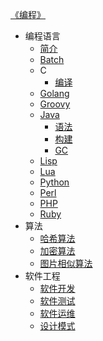 [《编程》](index.md)

- 编程语言
  - [简介](language/简介.md)
  - [Batch](language/Batch.md)
  - C
    - [编译](language/C/编译.md)
  - [Golang](language/Golang.md)
  - [Groovy](language/Groovy.md)
  - [Java](language/Java/Java.md)
    - [语法](language/Java/语法.md)
    - [构建](language/Java/构建.md)
    - [GC](language/Java/GC.md)
  - [Lisp](language/Lisp.md)
  - [Lua](language/Lua.md)
  - [Python](https://leohsiao.com/Python/)
  - [Perl](language/Perl.md)
  - [PHP](language/PHP.md)
  - [Ruby](language/Ruby.md)
- 算法
  - [哈希算法](algorithm/哈希算法.md)
  - [加密算法](algorithm/加密算法.md)
  - [图片相似算法](algorithm/图片相似算法.md)
- 软件工程
  - [软件开发](software/软件开发.md)
  - [软件测试](software/软件测试.md)
  - [软件运维](software/软件运维.md)
  - [设计模式](software/设计模式.md)
